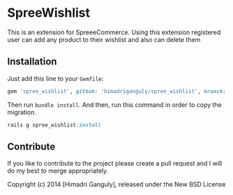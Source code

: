 # SpreeWishlist

This is an extension for SpreeeCommerce. Using this extension registered user can add any product to their wishlist and also can delete them

## Installation

Just add this line to your `Gemfile`:

```ruby
gem 'spree_wishlist', github: 'himadriganguly/spree_wishlist', branch: 'master'
```

Then run `bundle install`. And then, run this command in order to copy the migration.

```ruby
rails g spree_wishlist:install
```

## Contribute

If you like to contribute to the project please create a pull request and I will do my best to merge appropriately.


Copyright (c) 2014 [Himadri Ganguly], released under the New BSD License
